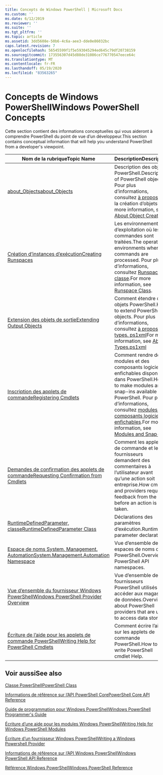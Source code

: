 ```yaml
---
title: Concepts de Windows PowerShell | Microsoft Docs
ms.custom: ''
ms.date: 6/12/2019
ms.reviewer: ''
ms.suite: ''
ms.tgt_pltfrm: ''
ms.topic: article
ms.assetid: 3dd5608e-50b6-4c6a-aee3-dde0e86032bc
caps.latest.revision: 7
ms.openlocfilehash: 56545599f1f5e593045294ed645c79df20738159
ms.sourcegitcommit: 173556307d45d88de31086ce776770547eece64c
ms.translationtype: MT
ms.contentlocale: fr-FR
ms.lasthandoff: 05/19/2020
ms.locfileid: "83563265"
---
```

# <a name="windows-powershell-concepts"></a><span data-ttu-id="5abe2-102">Concepts de Windows PowerShell</span><span class="sxs-lookup"><span data-stu-id="5abe2-102">Windows PowerShell Concepts</span></span>

<span data-ttu-id="5abe2-103">Cette section contient des informations conceptuelles qui vous aideront à comprendre PowerShell du point de vue d’un développeur.</span><span class="sxs-lookup"><span data-stu-id="5abe2-103">This section contains conceptual information that will help you understand PowerShell from a developer's viewpoint.</span></span>

|<span data-ttu-id="5abe2-104">Nom de la rubrique</span><span class="sxs-lookup"><span data-stu-id="5abe2-104">Topic Name</span></span>|<span data-ttu-id="5abe2-105">Description</span><span class="sxs-lookup"><span data-stu-id="5abe2-105">Description</span></span>|
|----------------|-----------------|
|[<span data-ttu-id="5abe2-106">about_Objects</span><span class="sxs-lookup"><span data-stu-id="5abe2-106">about_Objects</span></span>](/powershell/module/microsoft.powershell.core/about/about_objects)|<span data-ttu-id="5abe2-107">Description des objets PowerShell.</span><span class="sxs-lookup"><span data-stu-id="5abe2-107">Description of PowerShell objects.</span></span> <span data-ttu-id="5abe2-108">Pour plus d’informations, consultez [à propos](/powershell/module/microsoft.powershell.core/about/about_object_creation) de la création d’objets</span><span class="sxs-lookup"><span data-stu-id="5abe2-108">For more information, see [About Object Creation](/powershell/module/microsoft.powershell.core/about/about_object_creation)</span></span>|
|[<span data-ttu-id="5abe2-109">Création d’instances d’exécution</span><span class="sxs-lookup"><span data-stu-id="5abe2-109">Creating Runspaces</span></span>](../hosting/creating-runspaces.md)|<span data-ttu-id="5abe2-110">Les environnements d’exploitation où les commandes sont traitées.</span><span class="sxs-lookup"><span data-stu-id="5abe2-110">The operating environments where commands are processed.</span></span> <span data-ttu-id="5abe2-111">Pour plus d’informations, consultez [Runspace, classe](/dotnet/api/system.management.automation.runspaces.runspace).</span><span class="sxs-lookup"><span data-stu-id="5abe2-111">For more information, see [Runspace Class](/dotnet/api/system.management.automation.runspaces.runspace).</span></span>|
|[<span data-ttu-id="5abe2-112">Extension des objets de sortie</span><span class="sxs-lookup"><span data-stu-id="5abe2-112">Extending Output Objects</span></span>](../cmdlet/extending-output-objects.md)|<span data-ttu-id="5abe2-113">Comment étendre des objets PowerShell.</span><span class="sxs-lookup"><span data-stu-id="5abe2-113">How to extend PowerShell objects.</span></span> <span data-ttu-id="5abe2-114">Pour plus d’informations, consultez [à propos des types. ps1xml](/powershell/module/microsoft.powershell.core/about/about_types.ps1xml)</span><span class="sxs-lookup"><span data-stu-id="5abe2-114">For more information, see [About Types.ps1xml](/powershell/module/microsoft.powershell.core/about/about_types.ps1xml)</span></span>|
|[<span data-ttu-id="5abe2-115">Inscription des applets de commande</span><span class="sxs-lookup"><span data-stu-id="5abe2-115">Registering Cmdlets</span></span>](../cmdlet/registering-cmdlets.md)|<span data-ttu-id="5abe2-116">Comment rendre des modules et des composants logiciels enfichables disponibles dans PowerShell.</span><span class="sxs-lookup"><span data-stu-id="5abe2-116">How to make modules and snap-ins available in PowerShell.</span></span> <span data-ttu-id="5abe2-117">Pour plus d’informations, consultez [modules et composants logiciels enfichables](../cmdlet/modules-and-snap-ins.md).</span><span class="sxs-lookup"><span data-stu-id="5abe2-117">For more information, see [Modules and Snap-ins](../cmdlet/modules-and-snap-ins.md).</span></span>|
|[<span data-ttu-id="5abe2-118">Demandes de confirmation des applets de commande</span><span class="sxs-lookup"><span data-stu-id="5abe2-118">Requesting Confirmation from Cmdlets</span></span>](../cmdlet/requesting-confirmation-from-cmdlets.md)|<span data-ttu-id="5abe2-119">Comment les applets de commande et les fournisseurs demandent des commentaires à l’utilisateur avant qu’une action soit entreprise.</span><span class="sxs-lookup"><span data-stu-id="5abe2-119">How cmdlets and providers request feedback from the user before an action is taken.</span></span>|
|[<span data-ttu-id="5abe2-120">RuntimeDefinedParameter, classe</span><span class="sxs-lookup"><span data-stu-id="5abe2-120">RuntimeDefinedParameter Class</span></span>](/dotnet/api/system.management.automation.runtimedefinedparameter)|<span data-ttu-id="5abe2-121">Déclarations des paramètres d’exécution.</span><span class="sxs-lookup"><span data-stu-id="5abe2-121">Runtime parameter declarations.</span></span>|
|[<span data-ttu-id="5abe2-122">Espace de noms System. Management. Automation</span><span class="sxs-lookup"><span data-stu-id="5abe2-122">System.Management.Automation Namespace</span></span>](/dotnet/api/System.Management.Automation)|<span data-ttu-id="5abe2-123">Vue d’ensemble des espaces de noms d’API PowerShell.</span><span class="sxs-lookup"><span data-stu-id="5abe2-123">Overview of PowerShell API namespaces.</span></span>|
|[<span data-ttu-id="5abe2-124">Vue d’ensemble du fournisseur Windows PowerShell</span><span class="sxs-lookup"><span data-stu-id="5abe2-124">Windows PowerShell Provider Overview</span></span>](../provider/windows-powershell-provider-overview.md)|<span data-ttu-id="5abe2-125">Vue d’ensemble des fournisseurs PowerShell utilisés pour accéder aux magasins de données.</span><span class="sxs-lookup"><span data-stu-id="5abe2-125">Overview about PowerShell providers that are used to access data stores.</span></span>|
|[<span data-ttu-id="5abe2-126">Écriture de l’aide pour les applets de commande PowerShell</span><span class="sxs-lookup"><span data-stu-id="5abe2-126">Writing Help for PowerShell Cmdlets</span></span>](../help/writing-help-for-windows-powershell-cmdlets.md)|<span data-ttu-id="5abe2-127">Comment écrire l’aide sur les applets de commande PowerShell.</span><span class="sxs-lookup"><span data-stu-id="5abe2-127">How to write PowerShell cmdlet Help.</span></span>|

## <a name="see-also"></a><span data-ttu-id="5abe2-128">Voir aussi</span><span class="sxs-lookup"><span data-stu-id="5abe2-128">See also</span></span>

[<span data-ttu-id="5abe2-129">Classe PowerShell</span><span class="sxs-lookup"><span data-stu-id="5abe2-129">PowerShell Class</span></span>](/dotnet/api/system.management.automation.powershell)

[<span data-ttu-id="5abe2-130">Informations de référence sur l’API PowerShell Core</span><span class="sxs-lookup"><span data-stu-id="5abe2-130">PowerShell Core API Reference</span></span>](/dotnet/api/?view=pscore-6.2.0)

[<span data-ttu-id="5abe2-131">Guide de programmation pour Windows PowerShell</span><span class="sxs-lookup"><span data-stu-id="5abe2-131">Windows PowerShell Programmer's Guide</span></span>](windows-powershell-programmer-s-guide.md)

[<span data-ttu-id="5abe2-132">Écriture d’une aide pour les modules Windows PowerShell</span><span class="sxs-lookup"><span data-stu-id="5abe2-132">Writing Help for Windows PowerShell Modules</span></span>](../module/writing-help-for-windows-powershell-modules.md)

[<span data-ttu-id="5abe2-133">Écriture d’un fournisseur Windows PowerShell</span><span class="sxs-lookup"><span data-stu-id="5abe2-133">Writing a Windows Powershell Provider</span></span>](../provider/writing-a-windows-powershell-provider.md)

[<span data-ttu-id="5abe2-134">Informations de référence sur l’API Windows PowerShell</span><span class="sxs-lookup"><span data-stu-id="5abe2-134">Windows PowerShell API Reference</span></span>](/dotnet/api/?view=powershellsdk-1.1.0)

[<span data-ttu-id="5abe2-135">Référence Windows PowerShell</span><span class="sxs-lookup"><span data-stu-id="5abe2-135">Windows PowerShell Reference</span></span>](../windows-powershell-reference.md)
